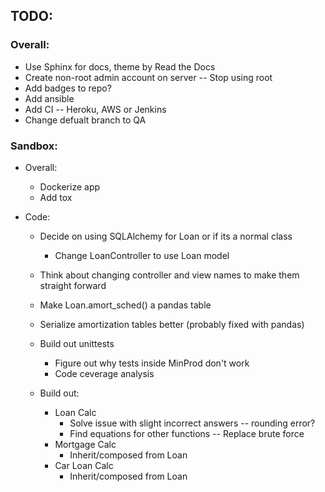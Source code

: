 ## TODO:

### Overall:
* Use Sphinx for docs, theme by Read the Docs
* Create non-root admin account on server -- Stop using root
* Add badges to repo?
* Add ansible
* Add CI -- Heroku, AWS or Jenkins
* Change defualt branch to QA

### Sandbox:
* Overall:
  * Dockerize app
  * Add tox

* Code:
  * Decide on using SQLAlchemy for Loan or if its a normal class
	  * Change LoanController to use Loan model
  * Think about changing controller and view names to make them straight forward
  * Make Loan.amort_sched() a pandas table
  * Serialize amortization tables better (probably fixed with pandas)
  
  * Build out unittests
    * Figure out why tests inside MinProd don't work
    * Code ceverage analysis
  * Build out:
    * Loan Calc
      * Solve issue with slight incorrect answers -- rounding error?
      * Find equations for other functions -- Replace brute force
    * Mortgage Calc
      * Inherit/composed from Loan
    * Car Loan Calc
      * Inherit/composed from Loan
